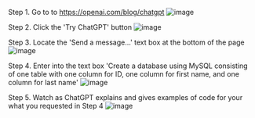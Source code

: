 Step 1. Go to to https://openai.com/blog/chatgpt
![image](https://user-images.githubusercontent.com/106696916/233870498-0a9f0c2c-75e9-439c-8927-bea507f9b864.png)

Step 2. Click the 'Try ChatGPT' button 
![image](https://user-images.githubusercontent.com/106696916/233870510-b46c5556-93cb-48c7-9721-a417fe433493.png)

Step 3. Locate the 'Send a message...' text box at the bottom of the page
![image](https://user-images.githubusercontent.com/106696916/233870555-ec841567-7312-4199-abd7-d0d7e40938cd.png)

Step 4. Enter into the text box 'Create a database using MySQL consisting of one table with one column for ID, one column for first name, and one column for last name'
![image](https://user-images.githubusercontent.com/106696916/233870688-d6bfda67-b38b-4477-9632-72bdb595a5c8.png)

Step 5. Watch as ChatGPT explains and gives examples of code for your what you requested in Step 4
![image](https://user-images.githubusercontent.com/106696916/233870761-e29fc438-af68-4c8f-a557-d7901686f84f.png)
